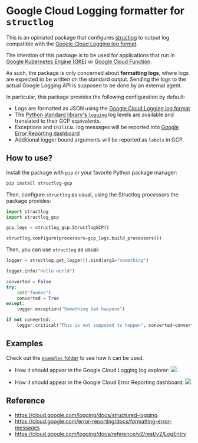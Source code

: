 # Google Cloud Logging formatter for `structlog`

This is an opiniated package that configures [structlog](https://structlog.org/)
to output log compatible with the [Google Cloud Logging log
format](https://cloud.google.com/logging/docs/structured-logging).

The intention of this package is to be used for applications that run in [Google
Kubernetes Engine (GKE)](https://cloud.google.com/kubernetes-engine/) or [Google
Cloud Function](https://cloud.google.com/functions/).

As such, the package is only concerned about **formatting logs**, where logs are
expected to be written on the standard output. Sending the logs to the actual
Google Logging API is supposed to be done by an external agent.


In particular, this package provides the following configuration by default:

* Logs are formatted as JSON using the [Google Cloud Logging log
  format](https://cloud.google.com/logging/docs/structured-logging)
* The [Python standard library's
  `logging`](https://docs.python.org/3/library/logging.html) log levels are
  available and translated to their GCP equivalents.
* Exceptions and `CRITICAL` log messages will be reported into [Google Error
  Reporting dashboard](https://cloud.google.com/error-reporting/)
* Additional logger bound arguments will be reported as `labels` in GCP.


## How to use?

Install the package with `pip` or your favorite Python package manager:

```sh
pip install structlog-gcp
```

Then, configure `structlog` as usual, using the Structlog processors the package
provides:

```python
import structlog
import structlog_gcp

gcp_logs = structlog_gcp.StructlogGCP()

structlog.configure(processors=gcp_logs.build_processors())
```

Then, you can use `structlog` as usual:

```python
logger = structlog.get_logger().bind(arg1="something")

logger.info("Hello world")

converted = False
try:
    int("foobar")
    converted = True
except:
    logger.exception("Something bad happens")

if not converted:
    logger.critical("This is not supposed to happen", converted=converted)
```

## Examples

Check out the [`examples` folder](tree/main/examples) to see how it can be used.

* How it should appear in the Google Cloud Logging log explorer:
  ![](https://raw.githubusercontent.com/multani/structlog-gcp/main/docs/logs.pn)

* How it should appear in the Google Cloud Error Reporting dashboard:
  ![](https://raw.githubusercontent.com/multani/structlog-gcp/docs/errors.png)


## Reference

* https://cloud.google.com/logging/docs/structured-logging
* https://cloud.google.com/error-reporting/docs/formatting-error-messages
* https://cloud.google.com/logging/docs/reference/v2/rest/v2/LogEntry
